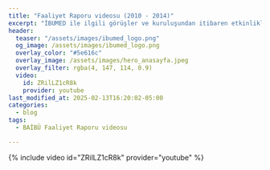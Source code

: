 ```yaml
---
title: "Faaliyet Raporu videosu (2010 - 2014)"
excerpt: "İBUMED ile ilgili görüşler ve kuruluşundan itibaren etkinliklerinden kareler"
header:
  teaser: "/assets/images/ibumed_logo.png"
  og_image: /assets/images/ibumed_logo.png
  overlay_color: "#5e616c"
  overlay_image: /assets/images/hero_anasayfa.jpeg
  overlay_filter: rgba(4, 147, 114, 0.9)
  video:
    id: ZRilLZ1cR8k
    provider: youtube
last_modified_at: 2025-02-13T16:20:02-05:00
categories:
  - blog
tags:
  - BAİBÜ Faaliyet Raporu videosu

---
```



{% include video id="ZRilLZ1cR8k" provider="youtube" %}

